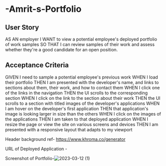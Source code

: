 # -Amrit-s-Portfolio
## User Story
AS AN employer
I WANT to view a potential employee's deployed portfolio of work samples
SO THAT I can review samples of their work and assess whether they're a good candidate for an open position.


## Acceptance Criteria
GIVEN I need to sample a potential employee's previous work
WHEN I load their portfolio
THEN I am presented with the developer's name,  and links to sections about them, their work, and how to contact them
WHEN I click one of the links in the navigation
THEN the UI scrolls to the corresponding section
WHEN I click on the link to the section about their work
THEN the UI scrolls to a section with titled images of the developer's applications
WHEN I am hover on the developer's first application
THEN that application's image is looking larger in size than the others
WHEN I click on the images of the applications
THEN I am taken to that deployed application
WHEN I resize the page or view the site on various screens and devices
THEN I am presented with a responsive layout that adapts to my viewport



Header background ref- https://www.khroma.co/generator


URL of Deployed Application -

Screenshot of Portfolio-![2023-03-12 (1)](https://user-images.githubusercontent.com/125145657/224987647-d5653bf5-dd64-4627-bab2-3c4736b5e3c5.png)

